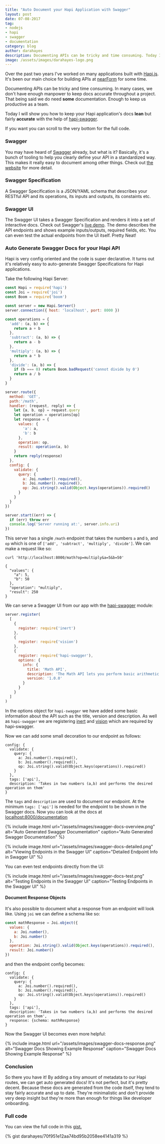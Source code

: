```yaml
---
title: "Auto Document your Hapi Application with Swagger"
layout: post
date: 07-08-2017
tag:
- nodejs
- hapi
- swagger
- documentation
category: blog
author: darahayes
description: Documenting APIs can be tricky and time consuming. Today I will show you how to keep your Hapi application's docs lean and accurate with hapi-swagger.
image: /assets/images/darahayes-logo.png
---
```


Over the past two years I've worked on many applications built with [Hapi.js](https://npmjs.com/package/hapi). It's been our main choice for building APIs at [nearForm](https://www.nearform.com) for some time. 

Documenting APIs can be tricky and time consuming. In many cases, we don't have enough manpower to keep docs accurate throughout a project. That being said we do need __some__ documentation. Enough to keep us productive as a team.

Today I will show you how to keep your Hapi application's docs __lean__ but fairly __accurate__ with the help of [hapi-swagger](https://npmjs.com/package/hapi-swagger). 


If you want you can scroll to the very bottom for the full code.

### Swagger

You may have heard of [Swagger](https://swagger.io) already, but what is it? Basically, it's a bunch of tooling to help you clearly define your API in a standardized way. This makes it really easy to document among other things. Check out [the website](https://swagger.io) for more detail.

### Swagger Specification

A Swagger Specification is a JSON/YAML schema that describes your RESTful API and its operations, its inputs and outputs, its constaints etc.

### Swagger UI

The Swagger UI takes a Swagger Specification and renders it into a set of interactive docs. Check out Swagger's [live demo](http://petstore.swagger.io/). The demo describes the API endpoints and shows example inputs/outputs, required fields, etc. You can even test the actual endpoints from the UI itself. Pretty Neat!

### Auto Generate Swagger Docs for your Hapi API

Hapi is very config oriented and the code is super declarative. It turns out it's relatively easy to auto-generate Swagger Specifications for Hapi applications.

Take the following Hapi Server:

```js
const Hapi = require('hapi')
const Joi = require('joi')
const Boom = require('boom')

const server = new Hapi.Server()
server.connection({ host: 'localhost', port: 8000 })

const operations = {
  'add': (a, b) => {
    return a + b
  },
  'subtract': (a, b) => {
    return a - b
  },
  'multiply': (a, b) => {
    return a * b
  },
  'divide': (a, b) => {
    if (b === 0) return Boom.badRequest('cannot divide by 0')
    return a / b
  }
}

server.route({
  method: 'GET',
  path:'/math', 
  handler: (request, reply) => {
    let {a, b, op} = request.query
    let operation = operations[op]
    let response = {
      values: {
        'a': a,
        'b': b
      },
      operation: op,
      result: operation(a, b)
    }
    return reply(response)
  },
  config: {
    validate: {
      query: {
        a: Joi.number().required(),
        b: Joi.number().required(),
        op: Joi.string().valid(Object.keys(operations)).required()
      }
    }
  }
})

server.start((err) => {
  if (err) throw err
  console.log('Server running at:', server.info.uri)
})
```

This server has a single `/math` endpoint that takes the numbers `a` and `b`, and `op` which is one of `['add', 'subtract', 'multiply', 'divide']`. We can make a request like so:

```
curl 'http://localhost:8000/math?op=multiply&a=5&b=50'

{
  "values": {
    "a": 5,
    "b": 50
  },
  "operation": "multiply",
  "result": 250
}
```

We can serve a Swagger UI from our app with the [hapi-swagger](https://npmjs.com/package/hapi-swagger) module:

```js
server.register(
  [
    {
      register: require('inert')
    },
    {
      register: require('vision')
    },
    {
      register: require('hapi-swagger'),
      options: {
        info: {
          title: 'Math API',
          description: 'The Math API lets you perform basic arithmetic operations over HTTP',
          version: '1.0.0'
        }
      }
    }
  ]
)
```

In the options object for `hapi-swagger` we have added some basic information about the API such as the title, version and description. As well as `hapi-swagger` we are registering [inert](https://npmjs.com/package/inert) and [vision](https://npmjs.com/package/vision) which are required by hapi-swagger.

Now we can add some small decoration to our endpoint as follows:

```
config: {
  validate: {
    query: {
      a: Joi.number().required(),
      b: Joi.number().required(),
      op: Joi.string().valid(Object.keys(operations)).required()
    }
  },
  tags: ['api'],
  description: 'Takes in two numbers (a,b) and performs the desired operation on them'
}
```

The `tags` and `description` are used to document our endpoint. At the minimum `tags: ['api']` is needed for the endpoint to be shown in the Swagger docs. Now you can look at the docs at [localhost:8000/documentation](http://localhost:8000/documentation)

{% include image.html 
  url="/assets/images/swagger-docs-overview.png"
  alt="Auto Generated Swagger Documentation"
  caption="Auto Generated Swagger Documentation" %}

{% include image.html 
url="/assets/images/swagger-docs-detailed.png"
alt="Viewing Endpoints in the Swagger UI"
caption="Detailed Endpoint Info in Swagger UI" %}

You can even test endpoints directly from the UI:

{% include image.html 
url="/assets/images/swagger-docs-test.png"
alt="Testing Endpoints in the Swagger UI"
caption="Testing Endpoints in the Swagger UI" %}

#### Document Response Objects

It's also possible to document what a response from an endpoint will look like. Using `joi` we can define a schema like so:

```js
const mathResponse = Joi.object({
  values: {
    a: Joi.number(),
    b: Joi.number()
  },
  operation: Joi.string().valid(Object.keys(operations)).required(),
  result: Joi.number()
})
```

and then the endpoint config becomes:

```
config: {
  validate: {
    query: {
      a: Joi.number().required(),
      b: Joi.number().required(),
      op: Joi.string().valid(Object.keys(operations)).required()
    }
  },
  tags: ['api'],
  description: 'Takes in two numbers (a,b) and performs the desired operation on them',
  response: {schema: mathResponse}
}
```

Now the Swagger UI becomes even more helpful:

{% include image.html 
url="/assets/images/swagger-docs-response.png"
alt="Swagger Docs Showing Example Response"
caption="Swagger Docs Showing Example Response" %}

### Conclusion

So there you have it! By adding a tiny amount of metadata to our Hapi routes, we can get auto generated docs! It's not perfect, but it's pretty decent. Because these docs are generated from the code itself, they tend to stay fairly accurate and up to date. They're minimalistic and don't provide very deep insight but they're more than enough for things like developer onboarding.

### Full code

You can view the full code in this [gist.](https://gist.github.com/darahayes/70f951e12aa74bd95b2058ee4141a319)

{% gist darahayes/70f951e12aa74bd95b2058ee4141a319 %}